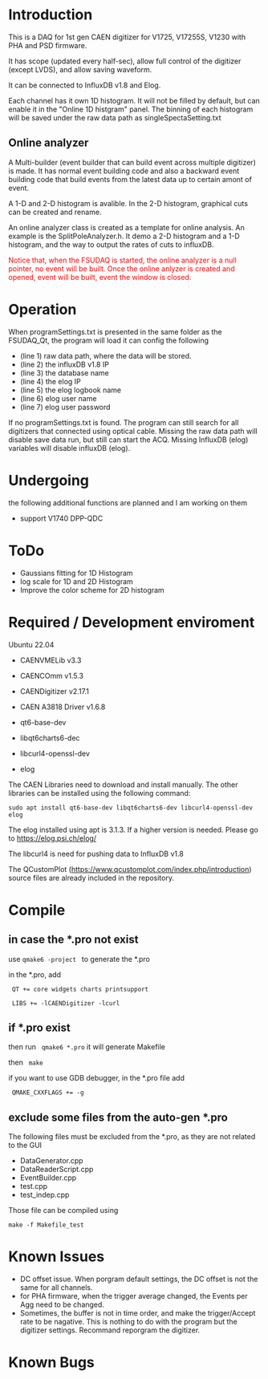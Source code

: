 # Introduction

This is a DAQ for 1st gen CAEN digitizer for V1725, V17255S, V1230 with PHA and PSD firmware.

It has scope (updated every half-sec), allow full control of the digitizer (except LVDS), and allow saving waveform.

It can be connected to InfluxDB v1.8 and Elog.

Each channel has it own 1D histogram. It will not be filled by default, but can enable it in the "Online 1D histgram" panel. The binning of each histogram will be saved under the raw data path as singleSpectaSetting.txt

## Online analyzer
A Multi-builder (event builder that can build event across multiple digitizer) is made. It has normal event building code and also a backward event building code that build events from the latest data up to certain amont of event.

A 1-D and 2-D histogram is avalible. In the 2-D histogram, graphical cuts can be created and rename.

An online analyzer class is created as a template for online analysis. An example is the SplitPoleAnalyzer.h. It demo a 2-D histogram and a 1-D histogram, and the way to output the rates of cuts to influxDB.

<span style="color:red;">Notice that, when the FSUDAQ is started, the online analyzer is a null pointer, no event will be built. Once the online anlyzer is created and opened, event will be built, event the window is closed. </span>

# Operation

When programSettings.txt is presented in the same folder as the FSUDAQ_Qt, the program will load it can config the following 

- (line 1) raw data path, where the data will be stored.
- (line 2) the influxDB v1.8 IP
- (line 3) the database name
- (line 4) the elog IP
- (line 5) the elog logbook name
- (line 6) elog user name
- (line 7) elog user password

If no programSettings.txt is found. The program can still search for all digitizers that connected using optical cable. 
Missing the raw data path will disable save data run, but still can start the ACQ. Missing InfluxDB (elog) variables will disable influxDB (elog). 

# Undergoing

the following additional functions are planned and I am working on them

- support V1740 DPP-QDC

# ToDo

- Gaussians fitting for 1D Histogram
- log scale for 1D and 2D Histogram
- Improve the color scheme for 2D histogram

# Required / Development enviroment

Ubuntu 22.04

- CAENVMELib v3.3
- CAENCOmm v1.5.3
- CAENDigitizer v2.17.1
- CAEN A3818 Driver v1.6.8

- qt6-base-dev
- libqt6charts6-dec
- libcurl4-openssl-dev
- elog

The CAEN Libraries need to download and install manually. The other libraries can be installed using the following command:

`sudo apt install qt6-base-dev libqt6charts6-dev libcurl4-openssl-dev elog`

The elog installed using apt is 3.1.3. If a higher version is needed. Please go to https://elog.psi.ch/elog/

The libcurl4 is need for pushing data to InfluxDB v1.8

The QCustomPlot (https://www.qcustomplot.com/index.php/introduction) source files are already included in the repository.

# Compile

## in case the *.pro not exist
use `qmake6 -project ` to generate the *.pro

in the *.pro, add 

` QT += core widgets charts printsupport`

` LIBS += -lCAENDigitizer -lcurl`

## if *.pro exist

then run ` qmake6 *.pro` it will generate Makefile

then  ` make`

if you want to use GDB debugger, in the *.pro file add

` QMAKE_CXXFLAGS += -g`

## exclude some files from the auto-gen *.pro

The following files must be excluded from the *.pro, as they are not related to the GUI

- DataGenerator.cpp
- DataReaderScript.cpp
- EventBuilder.cpp
- test.cpp
- test_indep.cpp

Those file can be compiled using 

`make -f Makefile_test`

# Known Issues

* DC offset issue. When porgram default settings, the DC offset is not the same for all channels.
* for PHA firmware, when the trigger average changed, the Events per Agg need to be changed.
* Sometimes, the buffer is not in time order, and make the trigger/Accept rate to be nagative. This is nothing to do with the program but the digitizer settings. Recommand reporgram the digitizer.

# Known Bugs

